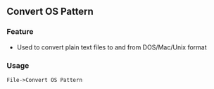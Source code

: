 ## Convert OS Pattern

### Feature

* Used to convert plain text files to and from DOS/Mac/Unix format

### Usage

`File->Convert OS Pattern`